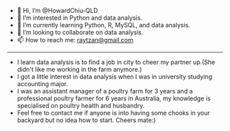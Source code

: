 - 👋 Hi, I’m @HowardChiu-QLD
- 👀 I’m interested in Python and data analysis.
- 🌱 I’m currently learning Python, R, MySQL, and data analysis.
- 💞️ I’m looking to collaborate on data analysis.
- 📫 How to reach me: raytzan@gmail.com
- --
- I learn data analysis is to find a job in city to cheer my partner up.(She didn't like me working in the farm anymore.) 
- I got a little interest in data analysis when I was in university studying accounting major. 
- I was an assistant manager of a poultry farm for 3 years and a professional poultry farmer for 6 years in Australia, my knowledge is specialised on poultry health and husbandry. 
- Feel free to contact me if anyone is into having some chooks in your backyard but no idea how to start. Cheers mate:) 

<!---
HowardChiu-QLD/HowardChiu-QLD is a ✨ special ✨ repository because its `README.md` (this file) appears on your GitHub profile.
You can click the Preview link to take a look at your changes.
--->
